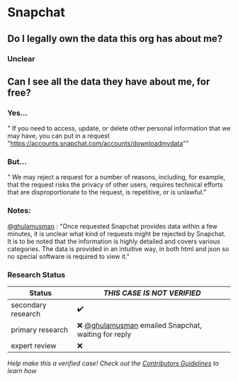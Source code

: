 # Snapchat

## Do I legally own the data this org has about me?
### Unclear


## Can I see all the data they have about me, for free?
### Yes...
" If you need to access, update, or delete other personal information that we may have, you can put in a request "https://accounts.snapchat.com/accounts/downloadmydata""

### But...
" We may reject a request for a number of reasons, including, for example, that the request risks the privacy of other users, requires technical efforts that are disproportionate to the request, is repetitive, or is unlawful."

### Notes:
[@ghulamusman](https://github.com/ghulamusman) : "Once requested Snapchat provides data within a few minutes, it is unclear what kind of requests might be rejected by Snapchat. It is to be noted that the information is highly detailed and covers various categories. The data is provided in an intuitive way, in both html and json so no special software is required to view it."

### Research Status

| Status  | *THIS CASE IS NOT VERIFIED* |
| ------------- |------------- |
| secondary research | :heavy_check_mark: |
| primary research | :x: [@ghulamusman](https://github.com/ghulamusman) emailed Snapchat, waiting for reply |
| expert review | :x: |

*Help make this a verified case! Check out the [Contributors Guidelines](https://github.com/samanthaburton/whose_data/blob/master/CONTRIBUTING.md) to learn how*
